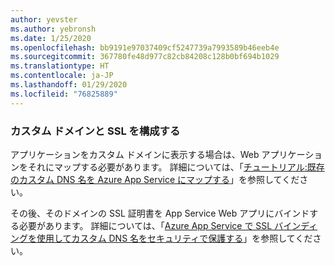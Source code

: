 ```yaml
---
author: yevster
ms.author: yebronsh
ms.date: 1/25/2020
ms.openlocfilehash: bb9191e97037409cf5247739a7993589b46eeb4e
ms.sourcegitcommit: 367780fe48d977c82cb84208c128b0bf694b1029
ms.translationtype: HT
ms.contentlocale: ja-JP
ms.lasthandoff: 01/29/2020
ms.locfileid: "76825889"
---
```

### <a name="configure-custom-domain-and-ssl"></a>カスタム ドメインと SSL を構成する

アプリケーションをカスタム ドメインに表示する場合は、Web アプリケーションをそれにマップする必要があります。 詳細については、「[チュートリアル:既存のカスタム DNS 名を Azure App Service にマップする](/azure/app-service/app-service-web-tutorial-custom-domain)」を参照してください。

その後、そのドメインの SSL 証明書を App Service Web アプリにバインドする必要があります。 詳細については、「[Azure App Service で SSL バインディングを使用してカスタム DNS 名をセキュリティで保護する](/azure/app-service/app-service-web-tutorial-custom-ssl)」を参照してください。

